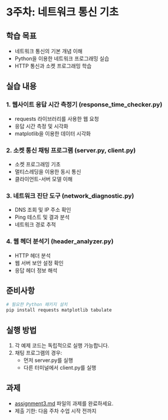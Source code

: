 # 3주차: 네트워크 통신 기초

## 학습 목표
- 네트워크 통신의 기본 개념 이해
- Python을 이용한 네트워크 프로그래밍 실습
- HTTP 통신과 소켓 프로그래밍 학습

## 실습 내용

### 1. 웹사이트 응답 시간 측정기 (response_time_checker.py)
- requests 라이브러리를 사용한 웹 요청
- 응답 시간 측정 및 시각화
- matplotlib을 이용한 데이터 시각화

### 2. 소켓 통신 채팅 프로그램 (server.py, client.py)
- 소켓 프로그래밍 기초
- 멀티스레딩을 이용한 동시 통신
- 클라이언트-서버 모델 이해

### 3. 네트워크 진단 도구 (network_diagnostic.py)
- DNS 조회 및 IP 주소 확인
- Ping 테스트 및 결과 분석
- 네트워크 경로 추적

### 4. 웹 헤더 분석기 (header_analyzer.py)
- HTTP 헤더 분석
- 웹 서버 보안 설정 확인
- 응답 헤더 정보 해석

## 준비사항
```bash
# 필요한 Python 패키지 설치
pip install requests matplotlib tabulate
```

## 실행 방법
1. 각 예제 코드는 독립적으로 실행 가능합니다.
2. 채팅 프로그램의 경우:
   - 먼저 server.py를 실행
   - 다른 터미널에서 client.py를 실행

## 과제
- [assignment3.md](./assignments/assignment3.md) 파일의 과제를 완료하세요.
- 제출 기한: 다음 주차 수업 시작 전까지 